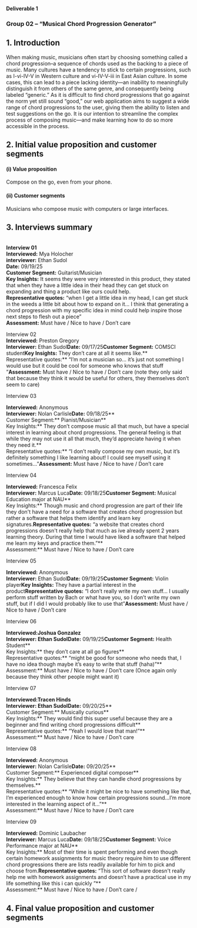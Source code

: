 **Deliverable 1**

### Group 02 – “Musical Chord Progression Generator”

## **1\.** Introduction

When making music, musicians often start by choosing something called a chord progression–a sequence of chords used as the backing to a piece of music. Many cultures have a tendency to stick to certain progressions, such as I-vi-IV-V in Western culture and vi-IV-V-iii in East Asian culture. In some cases, this can lead to a piece lacking identity—an inability to meaningfully distinguish it from others of the same genre, and consequently being labeled “generic.” As it is difficult to find chord progressions that go against the norm yet still sound “good,” our web application aims to suggest a wide range of chord progressions to the user, giving them the ability to listen and test suggestions on the go. It is our intention to streamline the complex process of composing music—and make learning how to do so more accessible in the process.

## **2\.** Initial value proposition and customer segments

#### (i) Value proposition

Compose on the go, even from your phone.

#### (ii) Customer segments

Musicians who compose music with computers or large interfaces.

## **3\.** Interviews summary  

<br/>**Interview 01**  
**Interviewed:** Mya Holocher  
**interviewer:** Ethan Sudol  
**Date:** 09/19/25  
**Customer Segment:** Guitarist/Musician  
**Key Insights:** It seems they were very interested in this product, they stated that when they have a little idea in their head they can get stuck on expanding and thing a product like ours could help.  
**Representative quotes:** “when I get a little idea in my head, I can get stuck in the weeds a little bit about how to expand on it… I think that generating a chord progression with my specific idea in mind could help inspire those next steps to flesh out a piece”  
**Assessment:** Must have / Nice to have / Don’t care  

Interview 02  
**Interviewed:** Preston Gregory  
**Interviewer:** Ethan Sudol**Date:** 09/17/25**Customer Segment:** COMSCI student**Key Insights:** They don’t care at all it seems like.**  
Representative quotes:** “I’m not a musician so… it’s just not something I would use but it could be cool for someone who knows that stuff ”**Assessment:** Must have / Nice to have / Don’t care (note they only said that because they think it would be useful for others, they themselves don’t seem to care)

Interview 03

**Interviewed:** Anonymous  
**Interviewer:** Nolan Carlisle**Date:** 09/18/25**  
Customer Segment:** Pianist/Musician**  
Key Insights:** They don’t compose music all that much, but have a special interest in learning about chord progressions. The general feeling is that while they may not use it all that much, they’d appreciate having it when they need it.**  
Representative quotes:** “I don’t really compose my own music, but it’s definitely something I like learning about! I could see myself using it sometimes…”**Assessment:** Must have / Nice to have / Don’t care

Interview 04

**Interviewed:** Francesca Felix  
**Interviewer:** Marcus Luca**Date:** 09/18/25**Customer Segment:** Musical Education major at NAU**  
Key Insights:** Though music and chord progression are part of their life they don't have a need for a software that creates chord progression but rather a software that helps them identify and learn key signatures.**Representative quotes:** “a website that creates chord progressions doesn't really help that much as ive already spent 2 years learning theory. During that time I would have liked a software that helped me learn my keys and practice them.”**  
Assessment:** Must have / Nice to have / Don’t care

Interview 05

**Interviewed:** Anonymous  
**Interviewer:** Ethan Sudol**Date:** 09/19/25**Customer Segment:** Violin player**Key Insights:** They have a partial interest in the product**Representative quotes:** “I don’t really write my own stuff… I usually perform stuff written by Bach or what have you, so I don’t write my own stuff, but if I did I would probably like to use that”**Assessment:** Must have / Nice to have / Don’t care

Interview 06

**Interviewed:**Joshua Gonzalez  
**Interviewer:** Ethan Sudol**Date:** 09/19/25**Customer Segment:** Health Student**  
Key Insights:** they don’t care at all go figures**  
Representative quotes:** “might be good for someone who needs that, I have no idea though maybe it’s easy to write that stuff (haha)”**  
Assessment:** Must have / Nice to have / Don’t care (Once again only because they think other people might want it)

Interview 07

**Interviewed:**Tracen Hinds  
**Interviewer:** Ethan Sudol**Date:** 09/20/25**  
Customer Segment:** Musically curious**  
Key Insights:** They would find this super useful because they are a beginner and find writing chord progressions difficult**  
Representative quotes:** “Yeah I would love that man!”**  
Assessment:** Must have / Nice to have / Don’t care

Interview 08

**Interviewed:** Anonymous  
**Interviewer:** Nolan Carlisle**Date:** 09/20/25**  
Customer Segment:** Experienced digital composer**  
Key Insights:** They believe that they can handle chord progressions by themselves.**  
Representative quotes:** “While it might be nice to have something like that, I’m experienced enough to know how certain progressions sound...I’m more interested in the learning aspect of it…”**  
Assessment:** Must have / Nice to have / Don’t care

Interview 09

**Interviewed:** Dominic Laubacher  
**Interviewer:** Marcus Luca**Date:** 09/18/25**Customer Segment:** Voice Performance major at NAU**  
Key Insights:** Most of their time is spent performing and even though certain homework assignments for music theory require him to use different chord progressions there are lists readily available for him to pick and choose from.**Representative quotes:** “This sort of software doesn't really help me with homework assignments and doesn’t have a practical use in my life something like this i can quickly ”**  
Assessment:** Must have / Nice to have / Don’t care /

## **4\.** Final value proposition and customer segments